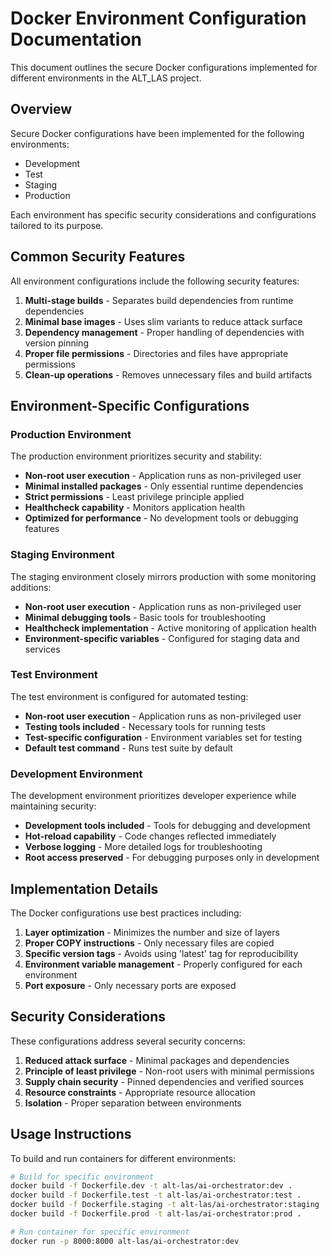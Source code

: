 # Docker Environment Configuration Documentation

This document outlines the secure Docker configurations implemented for different environments in the ALT_LAS project.

## Overview

Secure Docker configurations have been implemented for the following environments:
- Development
- Test
- Staging
- Production

Each environment has specific security considerations and configurations tailored to its purpose.

## Common Security Features

All environment configurations include the following security features:

1. **Multi-stage builds** - Separates build dependencies from runtime dependencies
2. **Minimal base images** - Uses slim variants to reduce attack surface
3. **Dependency management** - Proper handling of dependencies with version pinning
4. **Proper file permissions** - Directories and files have appropriate permissions
5. **Clean-up operations** - Removes unnecessary files and build artifacts

## Environment-Specific Configurations

### Production Environment

The production environment prioritizes security and stability:

- **Non-root user execution** - Application runs as non-privileged user
- **Minimal installed packages** - Only essential runtime dependencies
- **Strict permissions** - Least privilege principle applied
- **Healthcheck capability** - Monitors application health
- **Optimized for performance** - No development tools or debugging features

### Staging Environment

The staging environment closely mirrors production with some monitoring additions:

- **Non-root user execution** - Application runs as non-privileged user
- **Minimal debugging tools** - Basic tools for troubleshooting
- **Healthcheck implementation** - Active monitoring of application health
- **Environment-specific variables** - Configured for staging data and services

### Test Environment

The test environment is configured for automated testing:

- **Non-root user execution** - Application runs as non-privileged user
- **Testing tools included** - Necessary tools for running tests
- **Test-specific configuration** - Environment variables set for testing
- **Default test command** - Runs test suite by default

### Development Environment

The development environment prioritizes developer experience while maintaining security:

- **Development tools included** - Tools for debugging and development
- **Hot-reload capability** - Code changes reflected immediately
- **Verbose logging** - More detailed logs for troubleshooting
- **Root access preserved** - For debugging purposes only in development

## Implementation Details

The Docker configurations use best practices including:

1. **Layer optimization** - Minimizes the number and size of layers
2. **Proper COPY instructions** - Only necessary files are copied
3. **Specific version tags** - Avoids using 'latest' tag for reproducibility
4. **Environment variable management** - Properly configured for each environment
5. **Port exposure** - Only necessary ports are exposed

## Security Considerations

These configurations address several security concerns:

1. **Reduced attack surface** - Minimal packages and dependencies
2. **Principle of least privilege** - Non-root users with minimal permissions
3. **Supply chain security** - Pinned dependencies and verified sources
4. **Resource constraints** - Appropriate resource allocation
5. **Isolation** - Proper separation between environments

## Usage Instructions

To build and run containers for different environments:

```bash
# Build for specific environment
docker build -f Dockerfile.dev -t alt-las/ai-orchestrator:dev .
docker build -f Dockerfile.test -t alt-las/ai-orchestrator:test .
docker build -f Dockerfile.staging -t alt-las/ai-orchestrator:staging .
docker build -f Dockerfile.prod -t alt-las/ai-orchestrator:prod .

# Run container for specific environment
docker run -p 8000:8000 alt-las/ai-orchestrator:dev
```
